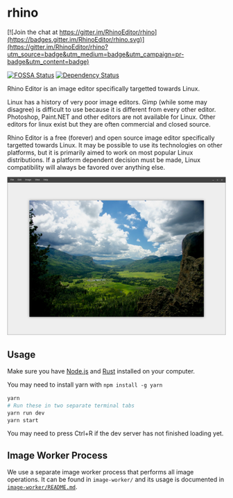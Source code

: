 # rhino

[![Join the chat at https://gitter.im/RhinoEditor/rhino](https://badges.gitter.im/RhinoEditor/rhino.svg)](https://gitter.im/RhinoEditor/rhino?utm_source=badge&utm_medium=badge&utm_campaign=pr-badge&utm_content=badge)

[![FOSSA Status](https://app.fossa.io/api/projects/git%2Bhttps%3A%2F%2Fgithub.com%2FRhinoEditor%2Frhino.svg?type=shield)](https://app.fossa.io/projects/git%2Bhttps%3A%2F%2Fgithub.com%2FRhinoEditor%2Frhino?ref=badge_shield)
[![Dependency Status](https://dependencyci.com/github/RhinoEditor/rhino/badge)](https://dependencyci.com/github/RhinoEditor/rhino)

Rhino Editor is an image editor specifically targetted towards Linux.

Linux has a history of very poor image editors. Gimp (while some may disagree)
is difficult to use because it is different from every other editor. Photoshop,
Paint.NET and other editors are not available for Linux. Other editors for linux
exist but they are often commercial and closed source.

Rhino Editor is a free (forever) and open source image editor specifically
targetted towards Linux. It may be possible to use its technologies on other
platforms, but it is primarily aimed to work on most popular Linux
distributions. If a platform dependent decision must be made, Linux
compatibility will always be favored over anything else.

![Rhino Image Editor](preview.png)

## Usage

Make sure you have [Node.js](https://nodejs.org/en/) and
[Rust](https://www.rust-lang.org/) installed on your computer.

You may need to install yarn with `npm install -g yarn`

```bash
yarn
# Run these in two separate terminal tabs
yarn run dev
yarn start
```

You may need to press Ctrl+R if the dev server has not finished loading yet.

## Image Worker Process

We use a separate image worker process that performs all
image operations. It can be found in `image-worker/` and
its usage is documented in [`image-worker/README.md`](image-worker/README.md).
